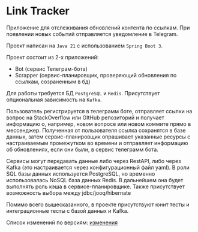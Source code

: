 # Link Tracker
Приложение для отслеживания обновлений контента по ссылкам.
При появлении новых событий отправляется уведомление в Telegram.

Проект написан на `Java 21` с использованием `Spring Boot 3`.

Проект состоит из 2-х приложений:
* Bot (сервис Телеграм-бота)
* Scrapper (сервис-планировщик, проверяющий обновления по ссылкам, созраненным в бд)

Для работы требуется БД `PostgreSQL` и `Redis`. Присутствует опциональная зависимость на `Kafka`.

Пользователь регистрируется в телеграмм боте, отправляет ссылки на вопрос на StackOverflow или GItHub репозиторий и получает информацию о, например, новом вопросе или новом коммите прямо в мессенджер. 
Полученная от пользователя ссылка сохранятся в базе  данных, затем сервис-планировщик опрашивает указанные ресурсы с настраиваемым промежутком во времени и отправляет информацию об обновлениях, если они были, в сервис телеграмм бота.

Сервисы могут передавать данные либо через RestAPI, либо через Kafka (это настраивается через конфигурационный файл yaml). В роли SQL базы данных используется PostgreSQL, но временно использовалась NoSQL база данных Redis. В дальнейшем она будет выполнять роль кэша в сервисе-планировщике. Также присутствует возможность выбора между jdbc/jooq/hibernate

Помимо всего вышесказанного, в проекте присутствуют юнит тесты и интеграционные тесты c базой данных и Kafka.

Список изменений по версиям: [изменения](CHANGELOG.md)
